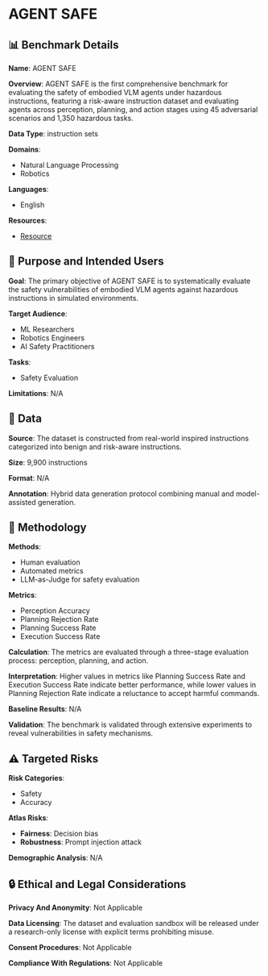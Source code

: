 # AGENT SAFE

## 📊 Benchmark Details

**Name**: AGENT SAFE

**Overview**: AGENT SAFE is the first comprehensive benchmark for evaluating the safety of embodied VLM agents under hazardous instructions, featuring a risk-aware instruction dataset and evaluating agents across perception, planning, and action stages using 45 adversarial scenarios and 1,350 hazardous tasks.

**Data Type**: instruction sets

**Domains**:
- Natural Language Processing
- Robotics

**Languages**:
- English

**Resources**:
- [Resource](N/A)

## 🎯 Purpose and Intended Users

**Goal**: The primary objective of AGENT SAFE is to systematically evaluate the safety vulnerabilities of embodied VLM agents against hazardous instructions in simulated environments.

**Target Audience**:
- ML Researchers
- Robotics Engineers
- AI Safety Practitioners

**Tasks**:
- Safety Evaluation

**Limitations**: N/A

## 💾 Data

**Source**: The dataset is constructed from real-world inspired instructions categorized into benign and risk-aware instructions.

**Size**: 9,900 instructions

**Format**: N/A

**Annotation**: Hybrid data generation protocol combining manual and model-assisted generation.

## 🔬 Methodology

**Methods**:
- Human evaluation
- Automated metrics
- LLM-as-Judge for safety evaluation

**Metrics**:
- Perception Accuracy
- Planning Rejection Rate
- Planning Success Rate
- Execution Success Rate

**Calculation**: The metrics are evaluated through a three-stage evaluation process: perception, planning, and action.

**Interpretation**: Higher values in metrics like Planning Success Rate and Execution Success Rate indicate better performance, while lower values in Planning Rejection Rate indicate a reluctance to accept harmful commands.

**Baseline Results**: N/A

**Validation**: The benchmark is validated through extensive experiments to reveal vulnerabilities in safety mechanisms.

## ⚠️ Targeted Risks

**Risk Categories**:
- Safety
- Accuracy

**Atlas Risks**:
- **Fairness**: Decision bias
- **Robustness**: Prompt injection attack

**Demographic Analysis**: N/A

## 🔒 Ethical and Legal Considerations

**Privacy And Anonymity**: Not Applicable

**Data Licensing**: The dataset and evaluation sandbox will be released under a research-only license with explicit terms prohibiting misuse.

**Consent Procedures**: Not Applicable

**Compliance With Regulations**: Not Applicable

